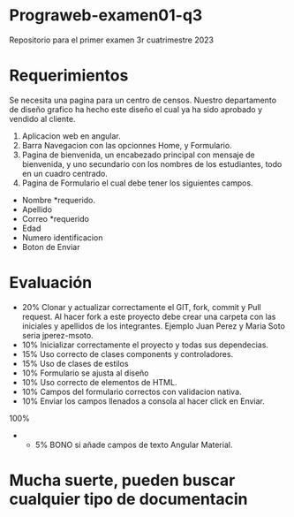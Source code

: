 # Prograweb-examen01-q3 
Repositorio para el primer examen 3r cuatrimestre 2023


# Requerimientos

Se necesita una pagina para un centro de censos. Nuestro departamento de diseño grafico ha hecho este diseño el cual ya ha sido aprobado y vendido al cliente.

1. Aplicacion web en angular.
2. Barra Navegacion con las opcionnes Home, y Formulario.
3. Pagina de bienvenida, un encabezado principal con mensaje de bienvenida, y uno secundario con los nombres de los estudiantes, todo en un cuadro centrado.
4. Pagina de Formulario el cual debe tener los siguientes campos.
 - Nombre *requerido.
 - Apellido 
 - Correo *requerido
 - Edad
 - Numero identificacion
 - Boton de Enviar



# Evaluación

- 20% Clonar y actualizar correctamente el GIT, fork,  commit y Pull request. Al hacer fork a este proyecto debe crear una carpeta con las iniciales y apellidos de los integrantes. Ejemplo Juan Perez y Maria Soto seria jperez-msoto.
- 10% Inicializar correctamente el proyecto y todas sus dependecias.
- 15% Uso correcto de clases components y controladores.
- 15% Uso de clases de estilos
- 10% Formulario se ajusta al diseño
- 10% Uso correcto de elementos de HTML. 
- 10% Campos del formulario correctos con validacion nativa.
- 10% Enviar los campos llenados a consola al hacer click en Enviar.
 
100%
 
- * 5% BONO si añade campos de texto Angular Material.
  


# Mucha suerte, pueden buscar cualquier tipo de documentacin
